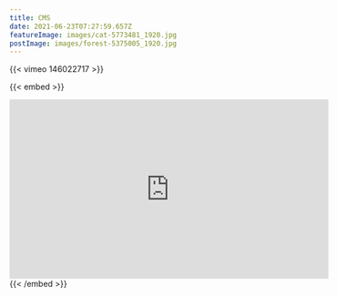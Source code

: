 ```yaml
---
title: CMS
date: 2021-06-23T07:27:59.657Z
featureImage: images/cat-5773481_1920.jpg
postImage: images/forest-5375005_1920.jpg
---
```

{{< vimeo 146022717 >}}

{{< embed >}}
<iframe width="560" height="315" src="https://www.youtube.com/embed/ZNkiZsd6LNM" title="YouTube video player" frameborder="0" allow="accelerometer; autoplay; clipboard-write; encrypted-media; gyroscope; picture-in-picture" allowfullscreen></iframe>
{{< /embed >}}